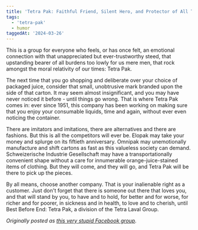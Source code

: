 ```yaml
---
title: 'Tetra Pak: Faithful Friend, Silent Hero, and Protector of All Things Good'
tags:
  - 'tetra-pak'
  - humor
taggedAt: '2024-03-26'
---
```


This is a group for everyone who feels,
or has once felt,
an emotional connection with
that unappreciated but ever-trustworthy steed,
that upstanding bearer of all burdens too lowly for us mere men,
that rock amongst the moral relativity of our times:
Tetra Pak.

The next time that you go shopping
and deliberate over your choice of packaged juice,
consider that small, unobtrusive mark branded upon the side of that carton.
It may seem almost insignificant,
and you may have never noticed it before -
until things go wrong.
That is where Tetra Pak comes in:
ever since 1951,
this company has been working on
making sure that you enjoy your consumable liquids,
time and again,
without ever even noticing the container.

There are imitators and imitations,
there are alternatives and there are fashions.
But this is all the competitors will ever be.
Elopak may take your money and splurge on its fiftieth anniversary.
Omnipak may unemotionally manufacture and shift cartons
as fast as this valueless society can demand.
Schweizerische Industrie Gesellschaft
may have a transportationally convenient shape
without a care for innumerable orange-juice-stained items of clothing.
But they will come, and they will go,
and Tetra Pak will be there to pick up the pieces.

By all means, choose another company.
That is your inalienable right as a customer.
Just don't forget that there is someone out there that loves you,
and that will stand by you,
to have and to hold,
for better and for worse,
for richer and for poorer,
in sickness and in health,
to love and to cherish,
until Best Before End:
Tetra Pak,
a division of the Tetra Laval Group.

_Originally posted as [this very stupid Facebook group](https://www.facebook.com/groups/2344538990/about/)._
